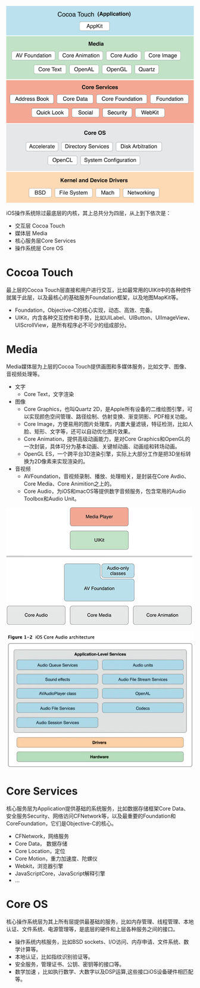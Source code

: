 ![iOS系统架构图](../images/iOS-system-architecture.png)

iOS操作系统除过最底层的内核，其上总共分为四层，从上到下依次是：

- 交互层 Cocoa Touch 
- 媒体层 Media 
- 核心服务层Core Services 
- 操作系统层 Core OS

# Cocoa Touch

最上层的Cocoa Touch层直接和用户进行交互，比如最常用的UIKit中的各种控件就属于此层，以及最核心的基础服务Foundation框架，以及地图MapKit等。

- Foundation，Objective-C的核心实现，动态、高效、完备。
- UIKit，内含各种交互控件和手势，比如UILabel、UIButton、UIImageView、UIScrollView，是所有程序必不可少的组成部分。

# Media

Media媒体层为上层的Cocoa Touch提供画图和多媒体服务，比如文字、图像、音视频处理等。

- 文字
    - Core Text，文字渲染
- 图像
    - Core Graphics，也叫Quartz 2D，是Apple所有设备的二维绘图引擎，可以实现颜色空间管理、路径绘制、仿射变换、渐变阴影、PDF相关功能。
    - Core Image，方便易用的图片处理库，内置大量滤镜，特征检测，比如人脸、矩形、文字等，还可以自动优化图片效果。
    - Core Animation，提供高级动画能力，是对Core Graphics和OpenGL的一次封装，具体可分为基本动画、关键帧动画、动画组和转场动画。
    - OpenGL ES，一个跨平台3D渲染引擎，实际上大部分工作是把3D坐标转换为2D像素来实现渲染的。
- 音视频
    - AVFoundation，音视频录制、播放、处理相关，是封装在Core Avdio、Core Media、Core Animition之上的。
    - Core Audio，为iOS和macOS等提供数字音频服务，包含常用的Audio Toolbox和Audio Unit。

![AVFoundation架构](../images/ios-avfoundation.jpg)

![Core Audio架构](../images/ios-core-audio.webp)

# Core Services

核心服务层为Application提供基础的系统服务，比如数据存储框架Core Data、安全服务Security、网络访问CFNetwork等，以及最重要的Foundation和CoreFoundation，它们是Objective-C的核心。

- CFNetwork，网络服务
- Core Data， 数据存储
- Core Location，定位
- Core Motion，重力加速度、陀螺仪
- Webkit，浏览器引擎
- JavaScriptCore，JavaScript解释引擎
- …

# Core OS

核心操作系统层为其上所有层提供最基础的服务，比如内存管理、线程管理、本地认证、文件系统、电源管理等，是底层的硬件和上层各种服务之间的接口。

- 操作系统内核服务，比如BSD sockets、I/O访问、内存申请、文件系统、数学计算等。
- 本地认证，比如指纹识别验证等。
- 安全服务，管理证书、公钥、密钥等的接口等。
- 数学加速 ，比如执行数学、大数字以及DSP运算,这些接口iOS设备硬件相匹配等。
